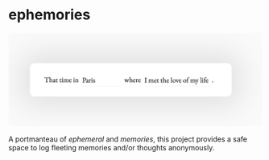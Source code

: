 # ephemories

<div align="center"><img src="https://raw.githubusercontent.com/danyim/ephemories/master/ss.png" /></div>


A portmanteau of _ephemeral_ and _memories_, this project provides a safe space to log fleeting memories and/or thoughts anonymously.

